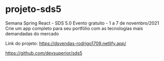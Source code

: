 # projeto-sds5
Semana Spring React - SDS 5.0 Evento gratuito - 1 a 7 de novembro/2021  Crie um app completo para seu portfólio com as tecnologias mais demandadas do mercado

Link do projeto: https://dsvendas-rodrigo1709.netlify.app/

https://github.com/devsuperior/sds5

